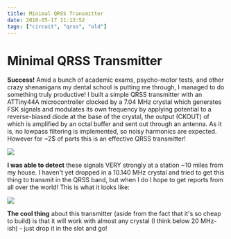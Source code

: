 ```yaml
---
title: Minimal QRSS Transmitter
date: 2010-05-17 11:13:52
tags: ["circuit", "qrss", "old"]
---
```


# Minimal QRSS Transmitter

__Success!__ Amid a bunch of academic exams, psycho-motor tests, and other crazy shenanigans my dental school is putting me through, I managed to do something truly productive! I built a simple QRSS transmitter with an ATTiny44A microcontroller clocked by a 7.04 MHz crystal which generates FSK signals and modulates its own frequency by applying potential to a reverse-biased diode at the base of the crystal, the output (CKOUT) of which is amplified by an octal buffer and sent out through an antenna. As it is, no lowpass filtering is implemented, so noisy harmonics are expected. However for ~2$ of parts this is an effective QRSS transmitter!

<div class="text-center img-border">

[![](simple_qrss_transmitter_thumb.jpg)](simple_qrss_transmitter.jpg)

</div>

__I was able to detect__ these signals VERY strongly at a station ~10 miles from my house. I haven't yet dropped in a 10.140 MHz crystal and tried to get this thing to transmit in the QRSS band, but when I do I hope to get reports from all over the world! This is what it looks like:

<div class="text-center img-border">

[![](aj4vd_thumb.jpg)](aj4vd.jpg)

</div>

__The cool thing__ about this transmitter (aside from the fact that it's so cheap to build) is that it will work with almost any crystal (I think below 20 MHz-ish) - just drop it in the slot and go!


